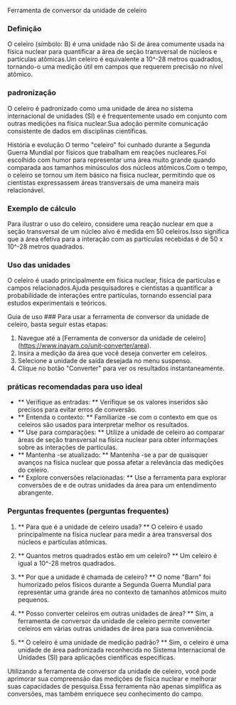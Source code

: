 Ferramenta de conversor da unidade de celeiro

### Definição
O celeiro (símbolo: B) é uma unidade não Si de área comumente usada na física nuclear para quantificar a área de seção transversal de núcleos e partículas atômicas.Um celeiro é equivalente a 10^-28 metros quadrados, tornando-o uma medição útil em campos que requerem precisão no nível atômico.

### padronização
O celeiro é padronizado como uma unidade de área no sistema internacional de unidades (SI) e é frequentemente usado em conjunto com outras medições na física nuclear.Sua adoção permite comunicação consistente de dados em disciplinas científicas.

História e evolução
O termo "celeiro" foi cunhado durante a Segunda Guerra Mundial por físicos que trabalham em reações nucleares.Foi escolhido com humor para representar uma área muito grande quando comparada aos tamanhos minúsculos dos núcleos atômicos.Com o tempo, o celeiro se tornou um item básico na física nuclear, permitindo que os cientistas expressassem áreas transversais de uma maneira mais relacionável.

### Exemplo de cálculo
Para ilustrar o uso do celeiro, considere uma reação nuclear em que a seção transversal de um núcleo alvo é medida em 50 celeiros.Isso significa que a área efetiva para a interação com as partículas recebidas é de 50 x 10^-28 metros quadrados.

### Uso das unidades
O celeiro é usado principalmente em física nuclear, física de partículas e campos relacionados.Ajuda pesquisadores e cientistas a quantificar a probabilidade de interações entre partículas, tornando essencial para estudos experimentais e teóricos.

Guia de uso ###
Para usar a ferramenta de conversor da unidade de celeiro, basta seguir estas etapas:
1. Navegue até a [Ferramenta de conversor da unidade de celeiro] (https://www.inayam.co/unit-converter/area).
2. Insira a medição da área que você deseja converter em celeiros.
3. Selecione a unidade de saída desejada no menu suspenso.
4. Clique no botão "Converter" para ver os resultados instantaneamente.

### práticas recomendadas para uso ideal
- ** Verifique as entradas: ** Verifique se os valores inseridos são precisos para evitar erros de conversão.
- ** Entenda o contexto: ** Familiarize -se com o contexto em que os celeiros são usados ​​para interpretar melhor os resultados.
- ** Use para comparações: ** Utilize a unidade de celeiro ao comparar áreas de seção transversal na física nuclear para obter informações sobre as interações de partículas.
- ** Mantenha -se atualizado: ** Mantenha -se a par de quaisquer avanços na física nuclear que possa afetar a relevância das medições do celeiro.
- ** Explore conversões relacionadas: ** Use a ferramenta para explorar conversões de e de outras unidades da área para um entendimento abrangente.

### Perguntas frequentes (perguntas frequentes)

1. ** Para que é a unidade de celeiro usada? **
O celeiro é usado principalmente na física nuclear para medir a área transversal dos núcleos e partículas atômicas.

2. ** Quantos metros quadrados estão em um celeiro? **
Um celeiro é igual a 10^-28 metros quadrados.

3. ** Por que a unidade é chamada de celeiro? **
O nome "Barn" foi humorizado pelos físicos durante a Segunda Guerra Mundial para representar uma grande área no contexto de tamanhos atômicos muito pequenos.

4. ** Posso converter celeiros em outras unidades de área? **
Sim, a ferramenta de conversor da unidade de celeiro permite converter celeiros em várias outras unidades de área para sua conveniência.

5. ** O celeiro é uma unidade de medição padrão? **
Sim, o celeiro é uma unidade de área padronizada reconhecida no Sistema Internacional de Unidades (SI) para aplicações científicas específicas.

Utilizando a ferramenta de conversor da unidade de celeiro, você pode aprimorar sua compreensão das medições de física nuclear e melhorar suas capacidades de pesquisa.Essa ferramenta não apenas simplifica as conversões, mas também enriquece seu conhecimento do campo.